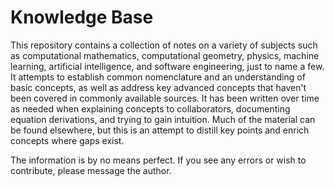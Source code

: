 # Knowledge Base

This repository contains a collection of notes on a variety of subjects such as computational mathematics, computational geometry, physics, machine learning, artificial intelligence, and software engineering, just to name a few. It attempts to establish common nomenclature and an understanding of basic concepts, as well as address key advanced concepts that haven't been covered in commonly available sources. It has been written over time as needed when explaining concepts to collaborators, documenting equation derivations, and trying to gain intuition. Much of the material can be found elsewhere, but this is an attempt to distill key points and enrich concepts where gaps exist.

The information is by no means perfect. If you see any errors or wish to contribute, please message the author.
